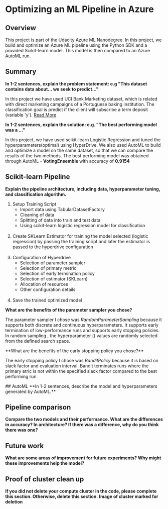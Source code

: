 # Optimizing an ML Pipeline in Azure

## Overview
This project is part of the Udacity Azure ML Nanodegree.
In this project, we build and optimize an Azure ML pipeline using the Python SDK and a provided Scikit-learn model.
This model is then compared to an Azure AutoML run.

## Summary
**In 1-2 sentences, explain the problem statement: e.g "This dataset contains data about... we seek to predict..."**
<p>In this project we have used UCI Bank Marketing dataset, which is related with direct marketing campaigns of a Portuguese baking institution. The classification goal is predict if the client will subscribe a term deposit (variable 'y'). <a href="https://archive.ics.uci.edu/ml/datasets/Bank+Marketing"> Read More </a></p>

**In 1-2 sentences, explain the solution: e.g. "The best performing model was a ..."**
<p>In this project, we have used scikit-learn Logistic Regression and tuned the hyperparameters(optimal) using HyperDrive. We also used AutoML to build and optimize a model on the same dataset, so that we can compare the results of the two methods.
The best performing model was obtained through AutoML - <strong> VotingEnsemble </strong> with accuracy of <b>0.9154</b></p>

## Scikit-learn Pipeline
**Explain the pipeline architecture, including data, hyperparameter tuning, and classification algorithm.**
<ol>
  <li>Setup Training Script
    <ul>
      <li> Import data using TabularDatasetFactory </li>
      <li> Cleaning of data </li>
      <li> Splitting of data into train and test data </li>
      <li> Using scikit-learn logistic regression model for classification </li>
    </ul>
  </li><br>
  <li>Create SKLearn Estimator for training the model selected (logistic regression) by passing the training script and later the estimator is passed to the hyperdrive                 configuration</li><br>
  <li> Configuration of Hyperdrive
    <ul>
      <li> Selection of parameter sampler </li>
      <li> Selection of primary metric </li>
      <li> Selection of early termination policy </li>
      <li> Selection of estimator (SKLearn) </li>
      <li> Allocation of resources </li>
      <li> Other configuration details </li>
    </ul>
  </li><br>  
  <li>Save the trained optimized model</li>
</ol>

**What are the benefits of the parameter sampler you chose?**
<p>The parameter sampler I chose was <i>RandomParameterSampling</i> because it supports both discrete and continuous hyperparameters. It supports early termination of low-performance runs and supports early stopping policies. In random sampling , the hyperparameter () values are randomly selected from the defined search space. </p>
**What are the benefits of the early stopping policy you chose?**
<p> The early stopping policy I chose was <i>BanditPolicy</i> because it is based on slack factor and evaluation interval. Bandit terminates runs where the primary etric is not within the specified slack factor compared to the best performing run</p>
## AutoML
**In 1-2 sentences, describe the model and hyperparameters generated by AutoML.**

## Pipeline comparison
**Compare the two models and their performance. What are the differences in accuracy? In architecture? If there was a difference, why do you think there was one?**

## Future work
**What are some areas of improvement for future experiments? Why might these improvements help the model?**

## Proof of cluster clean up
**If you did not delete your compute cluster in the code, please complete this section. Otherwise, delete this section.**
**Image of cluster marked for deletion**
